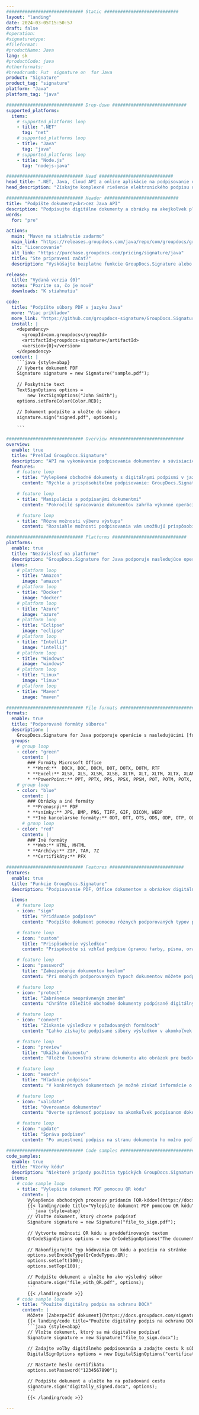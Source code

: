 ```yaml
---
############################# Static ############################
layout: "landing"
date: 2024-03-05T15:50:57
draft: false
#operation: 
#signaturetype: 
#fileformat: 
#productName: Java
lang: sk
#productCode: java
#otherformats: 
#breadcrumb: Put  signature on  for Java
product: "Signature"
product_tag: "signature"
platform: "Java"
platform_tag: "java"

############################# Drop-down ############################
supported_platforms:
  items:
    # supported_platforms loop
    - title: ".NET"
      tag: "net"
    # supported_platforms loop
    - title: "Java"
      tag: "java"
    # supported_platforms loop
    - title: "Node.js"
      tag: "nodejs-java"

############################# Head ############################
head_title: ".NET, Java, Cloud API a online aplikácie na podpisovanie dokumentov"
head_description: "Získajte komplexné riešenie elektronického podpisu dokumentov pre .NET, Java a cloudové aplikácie. Podpíšte bežné formáty dokumentov online pomocou jednoduchej funkcie drag and drop"

############################# Header ############################
title: "Podpíšte dokumenty<br>cez Java API"
description: "Podpisujte digitálne dokumenty a obrázky na akejkoľvek platforme pomocou našich flexibilných rozhraní API a riešení založených na aplikáciách pre programátorov a koncových používateľov."
words:
  for: "pre"

actions:
  main: "Maven na stiahnutie zadarmo"
  main_link: "https://releases.groupdocs.com/java/repo/com/groupdocs/groupdocs-signature/"
  alt: "Licencovanie"
  alt_link: "https://purchase.groupdocs.com/pricing/signature/java"
  title: "Ste pripravení začať?"
  description: "Vyskúšajte bezplatne funkcie GroupDocs.Signature alebo požiadajte o licenciu"

release:
  title: "Vydaná verzia {0}"
  notes: "Pozrite sa, čo je nové"
  downloads: "K stiahnutiu"

code:
  title: "Podpíšte súbory PDF v jazyku Java"
  more: "Viac príkladov"
  more_link: "https://github.com/groupdocs-signature/GroupDocs.Signature-for-Java"
  install: |
    <dependency>
      <groupId>com.groupdocs</groupId>
      <artifactId>groupdocs-signature</artifactId>
      <version>{0}</version>
    </dependency>
  content: |
    ```java {style=abap}  
    // Vyberte dokument PDF
    Signature signature = new Signature("sample.pdf");
    
    // Poskytnite text
    TextSignOptions options = 
        new TextSignOptions("John Smith");
    options.setForeColor(Color.RED);

    // Dokument podpíšte a uložte do súboru
    signature.sign("signed.pdf", options);
    
    ```

############################# Overview ############################
overview:
  enable: true
  title: "Prehľad GroupDocs.Signature"
  description: "API na vykonávanie podpisovania dokumentov a súvisiacich operácií v aplikáciách Java"
  features:
    # feature loop
    - title: "Vylepšené obchodné dokumenty s digitálnymi podpismi v jazyku Java"
      content: "Rýchle a prispôsobiteľné podpisovanie: GroupDocs.Signature for Java ponúka širokú škálu možností digitálneho podpisu pre súbory PDF, obrázky a dokumenty balíka Office. Môžete použiť text, čiarové kódy, QR kódy, digitálne certifikáty, obrázky alebo skryté metadáta. Spracovanie dokumentov je rýchle a efektívne."

    # feature loop
    - title: "Manipulácia s podpísanými dokumentmi"
      content: "Pokročilé spracovanie dokumentov zahŕňa výkonné operácie s podpísanými dokumentmi pomocou GroupDocs.Signature pre Java. Pomocou rôznych užitočných kritérií môžete vyhľadávať a overovať podpisy, ktoré boli pridané do obchodných dokumentov. Okrem toho môžete získať prístup k podrobným informáciám o dokumente alebo získať ukážky obrázkov jeho strán."

    # feature loop
    - title: "Rôzne možnosti výberu výstupu"
      content: "Rozsiahle možnosti podpisovania vám umožňujú prispôsobiť výstup pre dokumenty podpísané pomocou GroupDocs.Signature for Java. Akýkoľvek podpis môžete presne umiestniť na akúkoľvek stránku dokumentu a rôznymi spôsobmi nakonfigurovať jeho vzhľad. Java API podporuje ukladanie podpísaných obchodných dokumentov v mnohých podporovaných formátoch a poskytuje možnosti na ich zabezpečenie heslom."

############################# Platforms ############################
platforms:
  enable: true
  title: "Nezávislosť na platforme"
  description: "GroupDocs.Signature for Java podporuje nasledujúce operačné systémy, rámce a správcov balíkov"
  items:
    # platform loop
    - title: "Amazon"
      image: "amazon"
    # platform loop
    - title: "Docker"
      image: "docker"
    # platform loop
    - title: "Azure"
      image: "azure"
    # platform loop
    - title: "Eclipse"
      image: "eclipse"
    # platform loop
    - title: "IntelliJ"
      image: "intellij"
    # platform loop
    - title: "Windows"
      image: "windows"
    # platform loop
    - title: "Linux"
      image: "linux"
    # platform loop
    - title: "Maven"
      image: "maven"

############################# File formats ############################
formats:
  enable: true
  title: "Podporované formáty súborov"
  description: |
    GroupDocs.Signature for Java podporuje operácie s nasledujúcimi [formátmi súborov](https://docs.groupdocs.com/signature/java/supported-document-formats/).
  groups:
    # group loop
    - color: "green"
      content: |
        ### Formáty Microsoft Office
        * **Word:**  DOCX, DOC, DOCM, DOT, DOTX, DOTM, RTF
        * **Excel:** XLSX, XLS, XLSM, XLSB, XLTM, XLT, XLTM, XLTX, XLAM, SXC, SpreadsheetML
        * **PowerPoint:** PPT, PPTX, PPS, PPSX, PPSM, POT, POTM, POTX, PPTM
    # group loop
    - color: "blue"
      content: |
        ### Obrázky a iné formáty
        * **Prenosný:** PDF
        * **snímky:** JPG, BMP, PNG, TIFF, GIF, DICOM, WEBP
        * **Iné kancelárske formáty:** ODT, OTT, OTS, ODS, ODP, OTP, ODG
      # group loop
    - color: "red"
      content: |
        ### Iné formáty
        * **Web:** HTML, MHTML
        * **Archívy:** ZIP, TAR, 7Z
        * **Certifikáty:** PFX

############################# Features ############################
features:
  enable: true
  title: "Funkcie GroupDocs.Signature"
  description: "Podpisovanie PDF, Office dokumentov a obrázkov digitálnymi podpismi"

  items:
    # feature loop
    - icon: "sign"
      title: "Pridávanie podpisov"
      content: "Podpíšte dokument pomocou rôznych podporovaných typov podpisov umiestnením digitálneho podpisu presne na ľubovoľné miesto na ľubovoľnej strane."

    # feature loop
    - icon: "custom"
      title: "Prispôsobenie výsledkov"
      content: "Prispôsobte si vzhľad podpisu úpravou farby, písma, orámovania, otočenia a ďalších funkcií, aby ste dosiahli požadovaný výsledok."

    # feature loop
    - icon: "password"
      title: "Zabezpečenie dokumentov heslom"
      content: "Pri mnohých podporovaných typoch dokumentov môžete podpísaný dokument chrániť heslom."

    # feature loop
    - icon: "protect"
      title: "Zabránenie neoprávneným zmenám"
      content: "Chráňte dôležité obchodné dokumenty podpísané digitálnym certifikátom pred neoprávnenými úpravami."

    # feature loop
    - icon: "convert"
      title: "Získanie výsledkov v požadovaných formátoch"
      content: "Ľahko získajte podpísané súbory výsledkov v akomkoľvek podporovanom formáte. Môžete tiež bez námahy previesť dokumenty MS Word do PDF."

    # feature loop
    - icon: "preview"
      title: "Ukážka dokumentu"
      content: "Uložte ľubovoľnú stranu dokumentu ako obrázok pre budúce spracovanie."

    # feature loop
    - icon: "search"
      title: "Hľadanie podpisov"
      content: "V konkrétnych dokumentoch je možné získať informácie o predtým pridaných podpisoch."

    # feature loop
    - icon: "validate"
      title: "Overovanie dokumentov"
      content: "Overte správnosť podpisov na akomkoľvek podpísanom dokumente."

    # feature loop
    - icon: "update"
      title: "Správa podpisov"
      content: "Po umiestnení podpisu na stranu dokumentu ho možno podľa potreby odstrániť, presunúť alebo aktualizovať."

############################# Code samples ############################
code_samples:
  enable: true
  title: "Vzorky kódu"
  description: "Niektoré prípady použitia typických GroupDocs.Signature pre operácie Java"
  items:
    # code sample loop
    - title: "Vylepšite dokument PDF pomocou QR kódu"
      content: |
        Vylepšenie obchodných procesov pridaním [QR-kódov](https://docs.groupdocs.com/signature/java/esign-document-with-qr-code-signature/) na konkrétne strany dokumentov PDF môže byť cenné. Existuje príklad, ako pridať QR kód pomocou GroupDocs.Signature pre Java.
        {{< landing/code title="Vylepšite dokument PDF pomocou QR kódu">}}
        ```java {style=abap}
        // Vložte dokument, ktorý chcete podpísať
        Signature signature = new Signature("file_to_sign.pdf");
        
        // Vytvorte možnosti QR kódu s preddefinovaným textom
        QrCodeSignOptions options = new QrCodeSignOptions("The document is approved by John Smith");
        
        // Nakonfigurujte typ kódovania QR kódu a pozíciu na stránke
        options.setEncodeType(QrCodeTypes.QR);
        options.setLeft(100);
        options.setTop(100);

        // Podpíšte dokument a uložte ho ako výsledný súbor
        signature.sign("file_with_QR.pdf", options);
        ```
        {{< /landing/code >}}
    # code sample loop
    - title: "Použite digitálny podpis na ochranu DOCX"
      content: |
        Môžete [Zabezpečiť dokument](https://docs.groupdocs.com/signature/java/esign-document-with-digital-signature/) pomocou osobných alebo firemných podpisov uložených ako digitálne certifikáty. Dokumenty zabezpečené certifikátom nie je možné meniť bez znehodnotenia podpisu.
        {{< landing/code title="Použite digitálny podpis na ochranu DOCX">}}
        ```java {style=abap}   
        // Vložte dokument, ktorý sa má digitálne podpísať
        Signature signature = new Signature("file_to_sign.docx");
        
        // Zadajte voľby digitálneho podpisovania a zadajte cestu k súboru certifikátu
        DigitalSignOptions options = new DigitalSignOptions("certificate.pfx");

        // Nastavte heslo certifikátu
        options.setPassword("1234567890");

        // Podpíšte dokument a uložte ho na požadovanú cestu
        signature.sign("digitally_signed.docx", options);
        ```
        {{< /landing/code >}}

---
```

